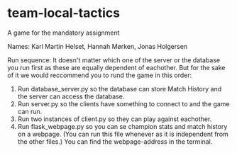 # team-local-tactics
A game for the mandatory assignment

Names: Karl Martin Helset, Hannah Mørken, Jonas Holgersen

Run sequence:
It doesn't matter which one of the server or the database you run first as these are equally dependent of eachother. But for the sake of it we would reccommend you to rund the game in this order:

1. Run database_server.py so the database can store Match History and the server can access the database.
2. Run server.py so the clients have something to connect to and the game can run.
3. Run two instances of client.py so they can play against eachother.
4. Run flask_webpage.py so you can se champion stats and match history on a webpage. (You can run this file whenever as it is independent from the other files.) You can find the webpage-address in the terminal. 